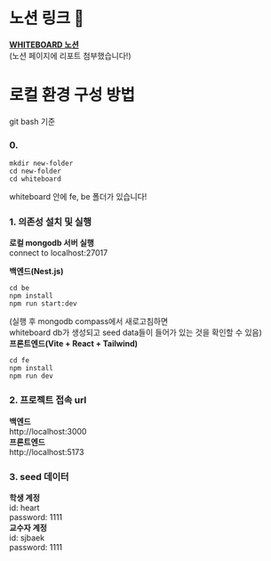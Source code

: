 # 노션 링크 🔗
**[WHITEBOARD 노션](https://verbose-coral-c94.notion.site/WHITEBOARD-4ba97bf6741d4ac49c9008f699da3668)**  
(노션 페이지에 리포트 첨부했습니다!)

# 로컬 환경 구성 방법
git bash 기준
<br />
### 0.
```
mkdir new-folder
cd new-folder
cd whiteboard
```
whiteboard 안에 fe, be 폴더가 있습니다!
<br />
### 1. 의존성 설치 및 실행
**로컬 mongodb 서버 실행**
<br />
connect to localhost:27017

**백엔드(Nest.js)**
```
cd be
npm install
npm run start:dev 
```
(실행 후 mongodb compass에서 새로고침하면<br />whiteboard db가 생성되고 seed data들이 들어가 있는 것을 확인할 수 있음)
<br />
**프론트엔드(Vite + React + Tailwind)**
```
cd fe
npm install
npm run dev 
```

### 2. 프로젝트 접속 url
**백엔드**
<br />
http://localhost:3000
<br />
**프론트엔드**
<br />
http://localhost:5173

### 3. seed 데이터
**학생 계정**
<br />
id: heart
<br />
password: 1111
<br />
**교수자 계정**
<br />
id: sjbaek
<br />
password: 1111
